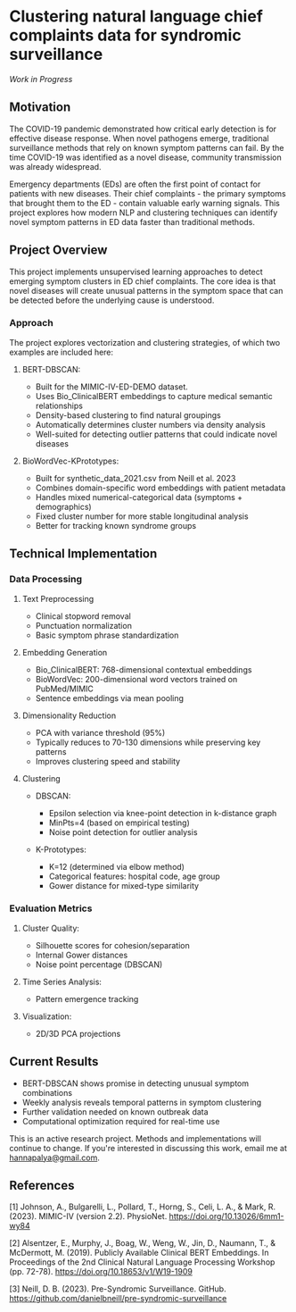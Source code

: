 # Clustering natural language chief complaints data for syndromic surveillance
*Work in Progress*

## Motivation

The COVID-19 pandemic demonstrated how critical early detection is for effective disease response. When novel pathogens emerge, traditional surveillance methods that rely on known symptom patterns can fail. By the time COVID-19 was identified as a novel disease, community transmission was already widespread.

Emergency departments (EDs) are often the first point of contact for patients with new diseases. Their chief complaints - the primary symptoms that brought them to the ED - contain valuable early warning signals. This project explores how modern NLP and clustering techniques can identify novel symptom patterns in ED data faster than traditional methods.

## Project Overview

This project implements unsupervised learning approaches to detect emerging symptom clusters in ED chief complaints. The core idea is that novel diseases will create unusual patterns in the symptom space that can be detected before the underlying cause is understood.

### Approach

The project explores vectorization and clustering strategies, of which two examples are included here:

1. BERT-DBSCAN:
   - Built for the MIMIC-IV-ED-DEMO dataset.
   - Uses Bio_ClinicalBERT embeddings to capture medical semantic relationships
   - Density-based clustering to find natural groupings
   - Automatically determines cluster numbers via density analysis
   - Well-suited for detecting outlier patterns that could indicate novel diseases
   
3. BioWordVec-KPrototypes:
   - Built for synthetic_data_2021.csv from Neill et al. 2023
   - Combines domain-specific word embeddings with patient metadata
   - Handles mixed numerical-categorical data (symptoms + demographics)
   - Fixed cluster number for more stable longitudinal analysis
   - Better for tracking known syndrome groups

## Technical Implementation

### Data Processing

1. Text Preprocessing
   - Clinical stopword removal
   - Punctuation normalization
   - Basic symptom phrase standardization

2. Embedding Generation
   - Bio_ClinicalBERT: 768-dimensional contextual embeddings
   - BioWordVec: 200-dimensional word vectors trained on PubMed/MIMIC
   - Sentence embeddings via mean pooling

3. Dimensionality Reduction
   - PCA with variance threshold (95%)
   - Typically reduces to 70-130 dimensions while preserving key patterns
   - Improves clustering speed and stability

4. Clustering
   - DBSCAN:
     - Epsilon selection via knee-point detection in k-distance graph
     - MinPts=4 (based on empirical testing)
     - Noise point detection for outlier analysis
   
   - K-Prototypes:
     - K=12 (determined via elbow method)
     - Categorical features: hospital code, age group
     - Gower distance for mixed-type similarity

### Evaluation Metrics

1. Cluster Quality:
   - Silhouette scores for cohesion/separation
   - Internal Gower distances
   - Noise point percentage (DBSCAN)

2. Time Series Analysis:
   - Pattern emergence tracking

3. Visualization:
   - 2D/3D PCA projections

## Current Results

- BERT-DBSCAN shows promise in detecting unusual symptom combinations
- Weekly analysis reveals temporal patterns in symptom clustering
- Further validation needed on known outbreak data
- Computational optimization required for real-time use


This is an active research project. Methods and implementations will continue to change. If you're interested in discussing this work, email me at hannapalya@gmail.com.

## References
[1] Johnson, A., Bulgarelli, L., Pollard, T., Horng, S., Celi, L. A., & Mark, R. (2023). MIMIC-IV (version 2.2). PhysioNet. https://doi.org/10.13026/6mm1-wy84

[2] Alsentzer, E., Murphy, J., Boag, W., Weng, W., Jin, D., Naumann, T., & McDermott, M. (2019). Publicly Available Clinical BERT Embeddings. In Proceedings of the 2nd Clinical Natural Language Processing Workshop (pp. 72-78). https://doi.org/10.18653/v1/W19-1909

[3] Neill, D. B. (2023). Pre-Syndromic Surveillance. GitHub. https://github.com/danielbneill/pre-syndromic-surveillance

